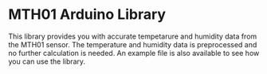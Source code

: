 # MTH01 Arduino Library
This library provides you with accurate tempetarure and humidity data from the MTH01 sensor. The temperature and humidity data is preprocessed and no further calculation is needed. An example file is also available to see how you can use the library.

